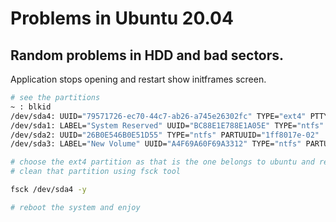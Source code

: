# Problems in Ubuntu 20.04

## Random problems in HDD and bad sectors.

Application stops opening and restart show initframes screen.

```bash
# see the partitions
~ : blkid
/dev/sda4: UUID="79571726-ec70-44c7-ab26-a745e26302fc" TYPE="ext4" PTTYPE="dos" PARTUUID="1ff8017e-04"
/dev/sda1: LABEL="System Reserved" UUID="BC88E1E788E1A05E" TYPE="ntfs" PARTUUID="1ff8017e-01"
/dev/sda2: UUID="26B0E546B0E51D55" TYPE="ntfs" PARTUUID="1ff8017e-02"
/dev/sda3: LABEL="New Volume" UUID="A4F69A60F69A3312" TYPE="ntfs" PARTUUID="1ff8017e-03"

# choose the ext4 partition as that is the one belongs to ubuntu and rest belong to windows
# clean that partition using fsck tool

fsck /dev/sda4 -y

# reboot the system and enjoy
```

